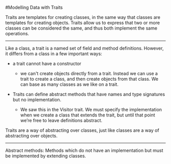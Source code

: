 #Modelling Data with Traits

Traits are templates for creating classes, in the same way that classes are templates for creating objects. 
Traits allow us to express that two or more classes can be considered the same,
and thus both implement the same operations.

---------

Like a class, a trait is a named set of field and method definitions.
However, it differs from a class in a few important ways:

- a trait cannot have a constructor
    - we can't create objects directly from a trait.  Instead we can use a trait to create a class, and then create objects
      from that class. We can base as many classes as we like on a trait.
      
- Traits can define abstract methods that have names and type signatures but no implementation.
    - We saw this in the Visitor trait.
      We must specify the implementation when we create a class that extends the
      trait, but until that point we’re free to leave definitions abstract.   
      
      
 Traits are a way of abstracting over classes,
 just like classes are a way of abstracting over objects.
      
------------------

Abstract methods: Methods which do not have an implementation but must be implemented by extending classes.         